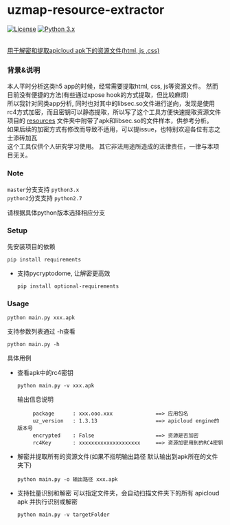 # uzmap-resource-extractor
[![License](https://img.shields.io/badge/License-Apache%202.0-blue.svg)](LICENSE)
[![Python 3.x](https://img.shields.io/badge/python-3.x-blue.svg)](https://github.com/python/cpython/tree/master)

<br><u>用于解密和提取apicloud apk下的资源文件(html, js ,css)</u>
### 背景&说明 ###
本人平时分析这类h5 app的时候，经常需要提取html, css, js等资源文件。  然而目前没有便捷的方法(有些通过xpose hook的方式提取，但比较麻烦)
<br>所以我针对同类app分析, 同时也对其中的libsec.so文件进行逆向，发现是使用rc4方式加密，而且密钥可以静态提取，所以写了这个工具方便快速提取资源文件
<br>项目的 [resources](https://github.com/newdive/resources) 文件夹中附带了apk和libsec.so的文件样本，供参考分析。 
<br>如果后续的加密方式有修改而导致不适用，可以提issue，也特别欢迎各位有志之士添砖加瓦
<br>这个工具仅供个人研究学习使用。 其它非法用途所造成的法律责任，一律与本项目无关。
### Note ###
  ```master```分支支持 ```python3.x```<br>
  ```python2```分支支持 ```python2.7```<br>

  请根据具体python版本选择相应分支

### Setup ###
先安装项目的依赖
```
pip install requirements
```

- 支持pycryptodome, 让解密更高效
  ```
  pip install optional-requirements
  ```

### Usage ###
```
python main.py xxx.apk
```
支持参数列表通过 -h查看
```
python main.py -h
```

具体用例

- 查看apk中的rc4密钥

  ```python main.py -v xxx.apk ```
  
  输出信息说明
   ```
        package      : xxx.ooo.xxx              ==> 应用包名
        uz_version   : 1.3.13                   ==> apicloud engine的版本号
        encrypted    : False                    ==> 资源是否加密
        rc4Key       : xxxxxxxxxxxxxxxxxxxx     ==> 资源加密用到的RC4密钥
    ```

- 解密并提取所有的资源文件(如果不指明输出路径 默认输出到apk所在的文件夹下)

  ```python main.py -o 输出路径 xxx.apk ```
  
- 支持批量识别和解密 可以指定文件夹，会自动扫描文件夹下的所有 apicloud apk 并执行识别或解密

   ```python main.py -v targetFolder```



